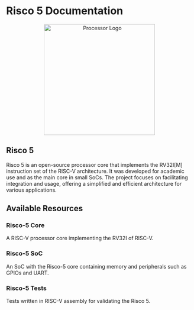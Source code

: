 # Risco 5 Documentation

<p align="center">
<img src="../imgs/risco5.jpeg" alt="Processor Logo" width="300px">
</p>

## Risco 5

Risco 5 is an open-source processor core that implements the RV32I[M] instruction set of the RISC-V architecture. It was developed for academic use and as the main core in small SoCs. The project focuses on facilitating integration and usage, offering a simplified and efficient architecture for various applications.

## Available Resources

### Risco-5 Core

A RISC-V processor core implementing the RV32I of RISC-V.

### Risco-5 SoC

An SoC with the Risco-5 core containing memory and peripherals such as GPIOs and UART.

### Risco-5 Tests

Tests written in RISC-V assembly for validating the Risco 5.